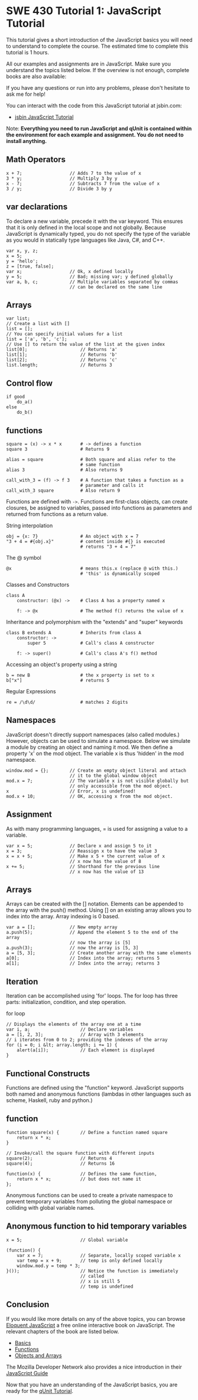 SWE 430 Tutorial 1:  JavaScript Tutorial
========================================================================

This tutorial gives a short introduction of the JavaScript basics you will need to understand to complete the course.  The estimated time to complete this tutorial is 1 hours.

All our examples and assignments are in JavaScript.  Make sure you understand the topics listed below.  If the overview is not enough, complete books are also available: 

If you have any questions or run into any problems, please don't hesitate to ask me for help!

You can interact with the code from this JavaScript tutorial at jsbin.com:

- [jsbin JavaScript Tutorial](http://jsbin.com/swe430_javascript_tutorial/latest/edit?javascript,console,live)


Note:  **Everything you need to run JavaScript and qUnit is contained within the environment for each example and assignment.  You do not need to install anything.**



Math Operators
--------------

    x + 7;                  // Adds 7 to the value of x
    3 * y;                  // Multiply 3 by y
    x - 7;                  // Subtracts 7 from the value of x
    3 / y;                  // Divide 3 by y


var declarations
----------------

To declare a new variable, precede it with the var keyword.  This ensures that it is only defined in the local scope and not globally.  Because  JavaScript is dynamically typed, you do not specify the type of the variable as you would in statically type languages like Java, C#, and C++.

    var x, y, z;
    x = 5;
    y = 'hello';
    z = [true, false];
    var x;                  // Ok, x defined locally
    y = 5;                  // Bad; missing var; y defined globally
    var a, b, c;            // Multiple variables separated by commas 
                            // can be declared on the same line


Arrays
------
    
    var list;
    // Create a list with []
    list = [];
    // You can specify initial values for a list
    list = ['a', 'b', 'c'];
    // Use [] to return the value of the list at the given index
    list[0];                    // Returns 'a'
    list[1];                    // Returns 'b'
    list[2];                    // Returns 'c'
    list.length;                // Returns 3


Control flow
------------

    if good
        do_a()
    else
        do_b()


functions
---------

    square = (x) -> x * x       # -> defines a function
    square 3                    # Returns 9

    alias = square              # Both square and alias refer to the 
                                # same function
    alias 3                     # Also returns 9

    call_with_3 = (f) -> f 3    # A function that takes a function as a
                                # parameter and calls it
    call_with_3 square          # Also return 9

Functions are defined with `->`.  Functions are first-class objects, can create closures, be assigned to variables, passed into functions as parameters and returned from functions as a return value.

String interpolation

    obj = {x: 7}                # An object with x = 7
    "3 + 4 = #{obj.x}"          # content inside #{} is executed
                                # returns "3 + 4 = 7"

The @ symbol

    @x                          # means this.x (replace @ with this.)
                                # 'this' is dynamically scoped

Classes and Constructors

    class A                 
        constructor: (@x) ->    # Class A has a property named x

        f: -> @x                # The method f() returns the value of x

Inheritance and polymorphism with the "extends" and "super" keywords

    class B extends A           # Inherits from class A
        constructor: ->
            super 5             # Call's class A constructor

        f: -> super()           # Call's class A's f() method

Accessing an object's property using a string

    b = new B                   # the x property is set to x
    b["x"]                      # returns 5

Regular Expressions

    re = /\d\d/                 # matches 2 digits


Namespaces
----------

JavaScript doesn't directly support namespaces (also called modules.)  However, objects can be used to simulate a namespace.  Below we simulate a module by creating an object and naming it mod.  We then define a property 'x' on the mod object.  The variable x is thus 'hidden' in the mod namespace.

    window.mod = {};        // Create an empty object literal and attach 
                            // it to the global window object
    mod.x = 7;              // The variable x is not visible globally but 
                            // only accessible from the mod object.
    x                       // Error, x is undefined!
    mod.x + 10;             // OK, accessing x from the mod object.


Assignment
---------------------

As with many programming languages, = is used for assigning a value to a variable.

    var x = 5;              // Declare x and assign 5 to it
    x = 3;                  // Reassign x to have the value 3
    x = x + 5;              // Make x 5 + the current value of x
                            // x now has the value of 8
    x += 5;                 // Shorthand for the previous line 
                            // x now has the value of 13


Arrays
------

Arrays can be created with the [] notation.  Elements can be appended to the array with the push() method.  Using [] on an existing array allows you to index into the array.  Array indexing is 0 based.

    var a = [];             // New empty array
    a.push(5);              // Append the element 5 to the end of the array
                            // now the array is [5]
    a.push(3);              // now the array is [5, 3]
    a = [5, 3];             // Create another array with the same elements
    a[0];                   // Index into the array; returns 5
    a[1];                   // Index into the array; returns 3


Iteration
---------

Iteration can be accomplished using 'for' loops.  The for loop has three parts:  initialization, condition, and step operation.

for loop

    // Displays the elements of the array one at a time
    var i, a;                   // Declare variables
    a = [1, 2, 3];              // Array with 3 elements
    // i iterates from 0 to 2; providing the indexes of the array
    for (i = 0; i &lt; array.length; i += 1) {
        alert(a[i]);            // Each element is displayed
    }


Functional Constructs
---------------------

Functions are defined using the "function" keyword.  JavaScript supports both named and anonymous functions (lambdas in other languages such as scheme, Haskell, ruby and python.)


function
--------

    function square(x) {        // Define a function named square
        return x * x;
    }

    // Invoke/call the square function with different inputs
    square(2);                  // Returns 4
    square(4);                  // Returns 16

    function(x) {               // Defines the same function, 
        return x * x;           // but does not name it
    };

Anonymous functions can be used to create a private namespace to prevent temporary variables from polluting the global namespace or colliding with global variable names.


Anonymous function to hid temporary variables
---------------------------------------------

    x = 5;                      // Global variable

    (function() {
        var x = 7;              // Separate, locally scoped variable x
        var temp = x + 9;       // temp is only defined locally
        window.mod.y = temp * 3;
    }());                       // Notice the function is immediately 
                                // called
                                // x is still 5
                                // temp is undefined


Conclusion
----------

If you would like more details on any of the above topics, you can
browse 
[Eloquent JavaScript](http://eloquentjavascript.net/contents.html)
a free online interactive book on JavaScript.
The relevant chapters of the book are listed below.

- [Basics](http://eloquentjavascript.net/chapter2.html)
- [Functions](http://eloquentjavascript.net/chapter3.html)
- [Objects and Arrays](http://eloquentjavascript.net/chapter4.html)

The Mozilla Developer Network also provides a nice introduction in their [JavaScript Guide](https://developer.mozilla.org/en-US/docs/Web/JavaScript/Guide)

Now that you have an understanding of the JavaScript basics, you are ready for the [qUnit Tutorial](qunit-tutorial.html).

